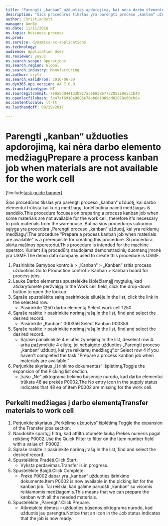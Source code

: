 ```yaml
--- 
title: "Parengti „kanban“ užduoties apdorojimą, kai nėra darbo elemento medžiagų"
description: "Šios procedūros tikslas yra parengti proceso „kanban“ užduotį, kai darbo elementui trūksta kai kurių medžiagų, todėl būtina paimti medžiagas iš sandėlio."
author: ChristianRytt
manager: AnnBe
ms.date: 11/11/2016
ms.topic: business-process
ms.prod: 
ms.service: dynamics-ax-applications
ms.technology: 
audience: Application User
ms.reviewer: yuyus
ms.search.scope: Operations
ms.search.region: Global
ms.search.industry: Manufacturing
ms.author: crytt
ms.search.validFrom: 2016-06-30
ms.dyn365.ops.version: AX 7.0.0
ms.translationtype: HT
ms.sourcegitcommit: 7e0a5d044133b917a3eb9386773205218e5c1b40
ms.openlocfilehash: 5a47af6910a9686e74ab6d1069dd02079e60cb8a
ms.contentlocale: lt-lt
ms.lasthandoff: 09/29/2017

---
```

# <a name="prepare-a-process-kanban-job-when-materials-are-not-available-for-the-work-cell"></a><span data-ttu-id="1e00c-103">Parengti „kanban“ užduoties apdorojimą, kai nėra darbo elemento medžiagų</span><span class="sxs-lookup"><span data-stu-id="1e00c-103">Prepare a process kanban job when materials are not available for the work cell</span></span>

[!include[task guide banner](../../includes/task-guide-banner.md)]

<span data-ttu-id="1e00c-104">Šios procedūros tikslas yra parengti proceso „kanban“ užduotį, kai darbo elementui trūksta kai kurių medžiagų, todėl būtina paimti medžiagas iš sandėlio.</span><span class="sxs-lookup"><span data-stu-id="1e00c-104">This procedure focuses on preparing a process kanban job when some materials are not available for the work cell, therefore it's necessary to pick materials from the warehouse.</span></span> <span data-ttu-id="1e00c-105">Būtina šios procedūros sukūrimo sąlyga yra procedūra „Parengti proceso „kanban“ užduotį, kai yra reikiamų medžiagų“.</span><span class="sxs-lookup"><span data-stu-id="1e00c-105">The procedure "Prepare a process kanban job when materials are available" is a prerequisite for creating this procedure.</span></span> <span data-ttu-id="1e00c-106">Ši procedūra skirta mašinos operatoriui.</span><span class="sxs-lookup"><span data-stu-id="1e00c-106">This procedure is intended for the machine operator.</span></span> <span data-ttu-id="1e00c-107">Kuriant šią procedūrą naudojama demonstracinių duomenų įmonė yra USMF.</span><span class="sxs-lookup"><span data-stu-id="1e00c-107">The demo data company used to create this procedure is USMF.</span></span>

1. <span data-ttu-id="1e00c-108">Pasirinkite Gamybos kontrolė > „Kanban“ > „Kanban“ sritis proceso užduotims.</span><span class="sxs-lookup"><span data-stu-id="1e00c-108">Go to Production control > Kanban > Kanban board for process jobs.</span></span>
2. <span data-ttu-id="1e00c-109">Lauke Darbo elementas spustelėkite išplečiamąjį mygtuką, kad atidarytumėte peržvalgą.</span><span class="sxs-lookup"><span data-stu-id="1e00c-109">In the Work cell field, click the drop-down button to open the lookup.</span></span>
3. <span data-ttu-id="1e00c-110">Sąraše spustelėkite saitą pasirinktoje eilutėje.</span><span class="sxs-lookup"><span data-stu-id="1e00c-110">In the list, click the link in the selected row.</span></span>
    * <span data-ttu-id="1e00c-111">Pasirinkite 1250 darbo elementą.</span><span class="sxs-lookup"><span data-stu-id="1e00c-111">Select work cell 1250.</span></span>  
4. <span data-ttu-id="1e00c-112">Sąraše raskite ir pasirinkite norimą įrašą.</span><span class="sxs-lookup"><span data-stu-id="1e00c-112">In the list, find and select the desired record.</span></span>
    * <span data-ttu-id="1e00c-113">Pasirinkite „Kanban“ 000356.</span><span class="sxs-lookup"><span data-stu-id="1e00c-113">Select Kanban 000356.</span></span>  
5. <span data-ttu-id="1e00c-114">Sąraše raskite ir pasirinkite norimą įrašą.</span><span class="sxs-lookup"><span data-stu-id="1e00c-114">In the list, find and select the desired record.</span></span>
    * <span data-ttu-id="1e00c-115">Sąraše panaikinkite 4 eilutės žymėjimą.</span><span class="sxs-lookup"><span data-stu-id="1e00c-115">In the list, deselect row 4.</span></span> <span data-ttu-id="1e00c-116">arba pažymėkite 4 eilutę, jei nebaigėte užduoties „Parengti proceso „kanban“ užduotį, kai yra reikiamų medžiagų“.</span><span class="sxs-lookup"><span data-stu-id="1e00c-116">or Select row 4 if you haven't completed the task "Prepare a process kanban job when materials are available."</span></span>  
6. <span data-ttu-id="1e00c-117">Perjunkite skyriaus „Išrinkimo dokumentas“ išplėtimą.</span><span class="sxs-lookup"><span data-stu-id="1e00c-117">Toggle the expansion of the Picking list section.</span></span>
    * <span data-ttu-id="1e00c-118">Įrašo „Ne“ piktograma tiekimo būsenoje nurodo, kad darbo elementui trūksta 48 ae prekės P0002.</span><span class="sxs-lookup"><span data-stu-id="1e00c-118">The No entry icon in the supply status indicates that 48 ea of item P0002 are missing for the work cell.</span></span>  

## <a name="transfer-materials-to-work-cell"></a><span data-ttu-id="1e00c-119">Perkelti medžiagas į darbo elementą</span><span class="sxs-lookup"><span data-stu-id="1e00c-119">Transfer materials to work cell</span></span>
1. <span data-ttu-id="1e00c-120">Perjunkite skyriaus „Perkėlimo užduotys“ išplėtimą.</span><span class="sxs-lookup"><span data-stu-id="1e00c-120">Toggle the expansion of the Transfer jobs section.</span></span>
2. <span data-ttu-id="1e00c-121">Naudokite spartųjį filtrą, kad atfiltruotumėte lauką Prekės numeris pagal reikšmę P0002.</span><span class="sxs-lookup"><span data-stu-id="1e00c-121">Use the Quick Filter to filter on the Item number field with a value of 'P0002'.</span></span>
3. <span data-ttu-id="1e00c-122">Sąraše raskite ir pasirinkite norimą įrašą.</span><span class="sxs-lookup"><span data-stu-id="1e00c-122">In the list, find and select the desired record.</span></span>
4. <span data-ttu-id="1e00c-123">Spustelėkite Pradėti.</span><span class="sxs-lookup"><span data-stu-id="1e00c-123">Click Start.</span></span>
    * <span data-ttu-id="1e00c-124">Vyksta perdavimas.</span><span class="sxs-lookup"><span data-stu-id="1e00c-124">Transfer is in progress.</span></span>  
5. <span data-ttu-id="1e00c-125">Spustelėkite Baigti.</span><span class="sxs-lookup"><span data-stu-id="1e00c-125">Click Complete.</span></span>
    * <span data-ttu-id="1e00c-126">Prekė P0002 dabar yra „kanban“ užduoties išrinkimo dokumente.</span><span class="sxs-lookup"><span data-stu-id="1e00c-126">Item P0002 is now available in the picking list for the kanban job.</span></span> <span data-ttu-id="1e00c-127">Tai reiškia, kad galime paruošti „kanban“ su visomis reikiamomis medžiagomis.</span><span class="sxs-lookup"><span data-stu-id="1e00c-127">This means that we can prepare the kanban with all the needed materials.</span></span>  
6. <span data-ttu-id="1e00c-128">Spustelėkite „Parengti“.</span><span class="sxs-lookup"><span data-stu-id="1e00c-128">Click Prepare.</span></span>
    * <span data-ttu-id="1e00c-129">Atkreipkite dėmesį – užduoties būsenos piktograma nurodo, kad užduotis jau parengta.</span><span class="sxs-lookup"><span data-stu-id="1e00c-129">Notice that an icon in the Job status indicates that the job is now ready.</span></span>  


